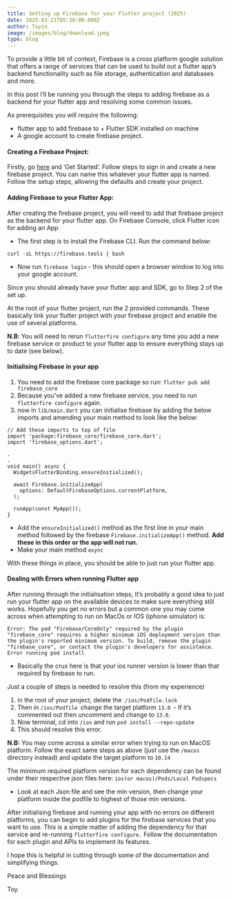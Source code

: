 ```yaml
---
title: Setting up Firebase for your Flutter project (2025)
date: 2025-03-21T05:39:00.000Z
author: Toyin
image: /images/blog/download.jpeg
type: blog
---
```

To provide a little bit of context, Firebase is a cross platform google solution that offers a range of services that can be used to build out a flutter app’s backend functionality such as file storage, authentication and databases and more.

In this post I’ll be running you through the steps to adding firebase as a backend for your flutter app and resolving some common issues.

As prerequisites you will require the following:

* flutter app to add firebase to + Flutter SDK installed on machine
* A google account to create firebase project.

#### **Creating a Firebase Project:**

Firstly, go [here](https://firebase.google.com/) and ‘Get Started’. Follow steps to sign in and create a new firebase project. You can name this whatever your flutter app is named. Follow the setup steps, allowing the defaults and create your project. 

#### **Adding Firebase to your Flutter App:**

After creating the firebase project, you will need to add that firebase project as the backend for your flutter app. On Firebase Console, click Flutter icon for adding an App

* The first step is to install the Firebase CLI. Run the command below:

```
curl -sL https://firebase.tools | bash
```

* Now run `firebase login` - this should open a browser window to log into your google account. 

Since you should already have your flutter app and SDK, go to Step 2 of the set up.

At the root of your flutter project, run the 2 provided commands. These basically link your flutter project with your firebase project and enable the use of several platforms.

**N.B**: You will need to rerun `flutterfire configure` any time you add a new firebase service or product to your flutter app to ensure everything stays up to date (see below).

#### Initialising Firebase in your app

1. You need to add the firebase core package so run: `flutter pub add firebase_core`
2. Because you’ve added a new firebase service, you need to run `flutterfire configure` again. 
3. now in `lib/main.dart` you can initialise firebase by adding the below imports and amending your main method to look like the below:

```
// Add these imports to top of file
import 'package:firebase_core/firebase_core.dart';
import 'firebase_options.dart';

.
.
void main() async {
  WidgetsFlutterBinding.ensureInitialized();

  await Firebase.initializeApp(
    options: DefaultFirebaseOptions.currentPlatform,
  );

  runApp(const MyApp());
}
```

* Add the `ensureInitialized()` method as the first line in your main method followed by the firebase `Firebase.initializeApp()` method. **Add these in this order or the app will not run.**
* Make your main method `async`

With these things in place, you should be able to just run your flutter app.

#### **Dealing with Errors when running Flutter app**

After running through the initialisation steps, It’s probably a good idea to just run your flutter app on the available devices to make sure everything still works. Hopefully you get no errors but a common one you may come across when attempting to run on MacOs or IOS (iphone simulator) is:

`Error: The pod "Firebase/CoreOnly" required by the plugin "firebase_core" requires a higher minimum iOS deployment version than the plugin's reported minimum version.
To build, remove the plugin "firebase_core", or contact the plugin's developers for assistance.
Error running pod install`

* Basically the crux here is that your ios runner version is lower than that required by firebase to run.

Just a couple of steps is needed to resolve this (from my experience)

1. in the root of your project, delete the` /ios/Podfile.lock`
2. Then in `/ios/Podfile `change the target platform `13.0 `- If it’s commented out then uncomment and change to `13.0`. 
3. Now terminal, cd into `/ios` and run `pod install --repo-update`
4. This should resolve this error.

**N.B:** You may come across a similar error when trying to run on MacOS platform. Follow the exact same steps as above (just use the `/macos` directory instead) and update the target platform to `10.14`

The minimum required platform version for each dependency can be found under their respective json files here: `ios(or macos)/Pods/Local Podspecs`

* Look at each Json file and see the min version, then change your platform inside the podfile to highest of those min versions. 

After initialising firebase and running your app with no errors on different platforms, you can begin to add plugins for the firebase services that you want to use. This is a simple matter of adding the dependency for that service and re-running `flutterfire configure.` Follow the documentation for each plugin and APIs to implement its features.

I hope this is helpful in cutting through some of the documentation and simplifying things.

Peace and Blessings

Toy.
